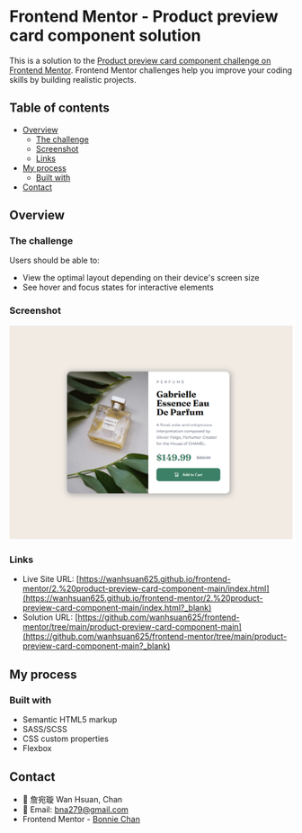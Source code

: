 # Frontend Mentor - Product preview card component solution

This is a solution to the [Product preview card component challenge on Frontend Mentor](https://www.frontendmentor.io/challenges/product-preview-card-component-GO7UmttRfa). Frontend Mentor challenges help you improve your coding skills by building realistic projects. 

## Table of contents

- [Overview](#overview)
  - [The challenge](#the-challenge)
  - [Screenshot](#screenshot)
  - [Links](#links)
- [My process](#my-process)
  - [Built with](#built-with)
- [Contact](#contact)

## Overview

### The challenge

Users should be able to:

- View the optimal layout depending on their device's screen size
- See hover and focus states for interactive elements

### Screenshot

![](./images/screenshot.png)

### Links

- Live Site URL: [https://wanhsuan625.github.io/frontend-mentor/2.%20product-preview-card-component-main/index.html](https://wanhsuan625.github.io/frontend-mentor/2.%20product-preview-card-component-main/index.html?_blank)
- Solution URL: [https://github.com/wanhsuan625/frontend-mentor/tree/main/product-preview-card-component-main](https://github.com/wanhsuan625/frontend-mentor/tree/main/product-preview-card-component-main?_blank)

## My process

### Built with

- Semantic HTML5 markup
- SASS/SCSS
- CSS custom properties
- Flexbox

## Contact

- :woman: 詹宛璇 Wan Hsuan, Chan
- :e-mail: Email: bna279@gmail.com
- Frontend Mentor - [Bonnie Chan](https://www.frontendmentor.io/profile/wanhsuan625)

